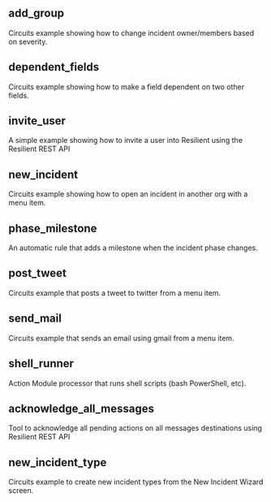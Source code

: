 
## add_group

Circuits example showing how to change incident owner/members based on severity.

## dependent_fields

Circuits example showing how to make a field dependent on two other fields.

## invite_user

A simple example showing how to invite a user into Resilient using the Resilient REST API

## new_incident

Circuits example showing how to open an incident in another org with a menu item.

## phase_milestone

An automatic rule that adds a milestone when the incident phase changes.

## post_tweet

Circuits example that posts a tweet to twitter from a menu item.

## send_mail

Circuits example that sends an email using gmail from a menu item.

## shell_runner

Action Module processor that runs shell scripts (bash PowerShell, etc).

## acknowledge_all_messages

Tool to acknowledge all pending actions on all messages destinations using Resilient REST API

## new_incident_type

Circuits example to create new incident types from the New Incident Wizard screen.
